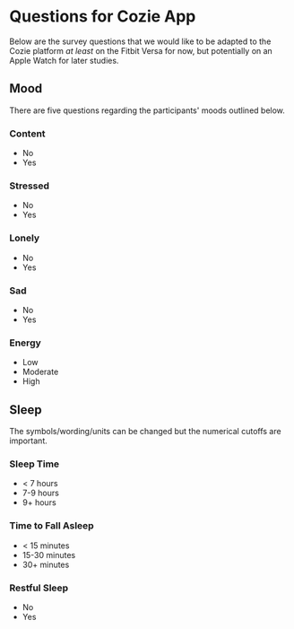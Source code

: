 # Questions for Cozie App

Below are the survey questions that we would like to be adapted to the Cozie platform _at least_ on the Fitbit Versa for now, but potentially on an Apple Watch for later studies.

## Mood

There are five questions regarding the participants' moods outlined below.

### Content

* No
* Yes

### Stressed

* No
* Yes

### Lonely

* No
* Yes

### Sad

* No
* Yes

### Energy

* Low
* Moderate
* High

## Sleep

The symbols/wording/units can be changed but the numerical cutoffs are important.

### Sleep Time

* < 7 hours
* 7-9 hours
* 9+ hours

### Time to Fall Asleep

* < 15 minutes
* 15-30 minutes
* 30+ minutes

### Restful Sleep

* No
* Yes